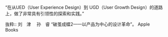 “在从UED（User Experience Design）到 UGD（User Growth Design）的道路上，做了非常具有引领性的探索和实践。”

抜粋:: 刘　津　 孙　睿  “破茧成蝶2——以产品为中心的设计革命”。 Apple Books  
